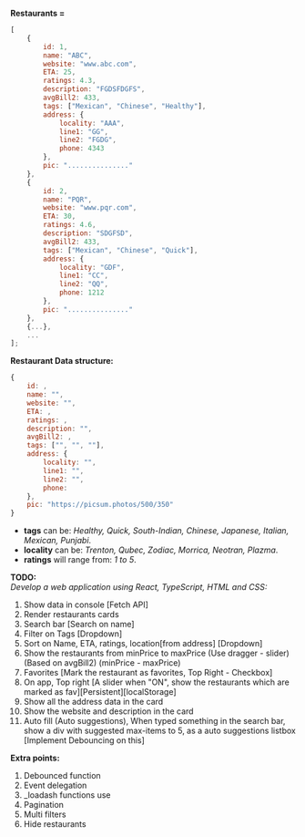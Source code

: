 **Restaurants =**
```js
[
	{
		id: 1,
		name: "ABC",
		website: "www.abc.com",
		ETA: 25,
		ratings: 4.3,
		description: "FGDSFDGFS",
		avgBill2: 433,
		tags: ["Mexican", "Chinese", "Healthy"],
		address: {
			locality: "AAA",
			line1: "GG",
			line2: "FGDG",
			phone: 4343
		},
		pic: "..............."		
	},
	{
		id: 2,
		name: "PQR",
		website: "www.pqr.com",
		ETA: 30,
		ratings: 4.6,
		description: "SDGFSD",
		avgBill2: 433,
		tags: ["Mexican", "Chinese", "Quick"],	
		address: {
			locality: "GDF",
			line1: "CC",
			line2: "QQ",
			phone: 1212
		},
		pic: "..............."	
	},
	{...},
	...
];
```

**Restaurant Data structure:**
```js
{
	id: ,
	name: "",
	website: "",
	ETA: ,
	ratings: ,
	description: "",
	avgBill2: ,
	tags: ["", "", ""],	
	address: {
		locality: "",
		line1: "",
		line2: "",
		phone: 
	},
	pic: "https://picsum.photos/500/350"
}
```

- **tags** can be: *Healthy, Quick, South-Indian, Chinese, Japanese, Italian, Mexican, Punjabi*.  
- **locality** can be: *Trenton, Qubec, Zodiac, Morrica, Neotran, Plazma*.
- **ratings** will range from: *1 to 5*.
      
**TODO:**   
*Develop a web application using React, TypeScript, HTML and CSS:*
1. Show data in console [Fetch API]
2. Render restaurants cards
3. Search bar [Search on name]
4. Filter on Tags [Dropdown]
5. Sort on Name, ETA, ratings, location[from address] [Dropdown]
6. Show the restaurants from minPrice to maxPrice (Use dragger - slider) (Based on avgBill2) (minPrice - maxPrice)
7. Favorites [Mark the restaurant as favorites, Top Right - Checkbox]
8. On app, Top right [A slider when "ON", show the restaurants which are marked as fav][Persistent][localStorage]
9. Show all the address data in the card
10. Show the website and description in the card
11. Auto fill (Auto suggestions), When typed something in the search bar, show a div with suggested max-items to 5, as a auto suggestions listbox [Implement Debouncing on this]

**Extra points:**
1. Debounced function
2. Event delegation
3. _loadash functions use
4. Pagination
5. Multi filters
6. Hide restaurants
